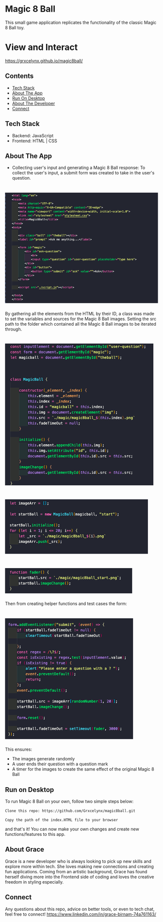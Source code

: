 # Magic 8 Ball 

This small game application replicates the functionality of the classic Magic 8 Ball toy. 

# View and Interact
https://grxcelynx.github.io/magic8ball/
## Contents 
* [Tech Stack](#stack)
* [About The App](#app)
* [Run On Desktop](#run)
* [About The Developer](#about)
* [Connect](#connect)

## <a name="stack" ></a>Tech Stack
* Backend: JavaScript
* Frontend: HTML | CSS 

## <a name="app"></a>About The App
* Collecting user's input and generating a Magic 8 Ball response:
To collect the user's input, a submit form was created to take in the user's question.
# <img src="https://github.com/Grxcelynx/magic8ball/blob/main/ReadMeImages/html.png">
By gathering all the elements from the HTML by their ID, a class was made to set the variables and sources for the Magic 8 Ball images. Setting the src path to the folder which contained all the Magic 8 Ball images to be iterated through. 
# <img src="https://github.com/Grxcelynx/magic8ball/blob/main/ReadMeImages/class.png">
# <img src="https://github.com/Grxcelynx/magic8ball/blob/main/ReadMeImages/loop.png">
# <img src="https://github.com/Grxcelynx/magic8ball/blob/main/ReadMeImages/timer.png">
Then from creating helper functions and test cases the form:
# <img src="https://github.com/Grxcelynx/magic8ball/blob/main/ReadMeImages/form.png">
This ensures:
* The images generate randomly
* A user ends their question with a question mark
* A timer for the images to create the same effect of the original Magic 8 Ball



## <a name="run"></a> Run on Desktop

To run Magic 8 Ball on your own, follow two simple steps below: 

```
Clone this repo: https://github.com/Grxcelynx/magic8ball.git
```
```
Copy the path of the index.HTML file to your browser
```
and that's it! You can now make your own changes and create new functions/features to this app. 

## <a name="about" ></a> About Grace
Grace is a new developer who is always looking to pick up new skills and explore more within tech. She loves making new connections and creating fun applications. Coming from an artistic background, Grace has found herself diving more into the Frontend side of coding and loves the creative freedom in styling especially. 

## <a name="connect"></a>Connect
Any questions about this repo, advice on better tools, or even to tech chat, feel free to connect! 
https://www.linkedin.com/in/grace-birnam-74a761163/
